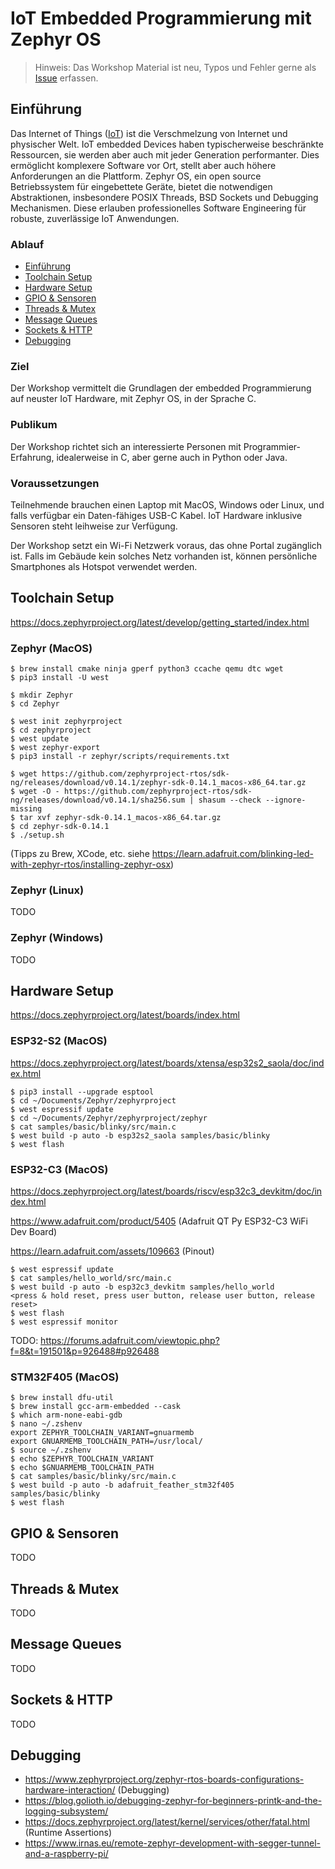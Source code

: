 # IoT Embedded Programmierung mit Zephyr OS
> Hinweis: Das Workshop Material ist neu, Typos und Fehler gerne als [Issue](../../issues) erfassen.

## Einführung
Das Internet of Things ([IoT](http://www.tamberg.org/fhnw/2021/hs/IoT01Introduction.pdf)) ist die Verschmelzung von Internet und physischer Welt. IoT embedded Devices haben typischerweise beschränkte Ressourcen, sie werden aber auch mit jeder Generation performanter. Dies ermöglicht komplexere Software vor Ort, stellt aber auch höhere Anforderungen an die Plattform. Zephyr OS, ein open source Betriebssystem für eingebettete Geräte, bietet die notwendigen Abstraktionen, insbesondere POSIX Threads, BSD Sockets und Debugging Mechanismen. Diese erlauben professionelles Software Engineering für robuste, zuverlässige IoT Anwendungen.

### Ablauf
- [Einführung](#einführung)
- [Toolchain Setup](#toolchain-setup)
- [Hardware Setup](#hardware-setup)
- [GPIO & Sensoren](#gpio--sensoren)
- [Threads & Mutex](#threads--mutex)
- [Message Queues](#message-queues)
- [Sockets & HTTP](#sockets--http)
- [Debugging](#debugging)

### Ziel
Der Workshop vermittelt die Grundlagen der embedded Programmierung auf neuster IoT Hardware, mit Zephyr OS, in der Sprache C.

### Publikum
Der Workshop richtet sich an interessierte Personen mit Programmier-Erfahrung, idealerweise in C, aber gerne auch in Python oder Java.

### Voraussetzungen
Teilnehmende brauchen einen Laptop mit MacOS, Windows oder Linux, und falls verfügbar ein Daten-fähiges USB-C Kabel. IoT Hardware inklusive Sensoren steht leihweise zur Verfügung.

Der Workshop setzt ein Wi-Fi Netzwerk voraus, das ohne Portal zugänglich ist. Falls im Gebäude kein solches Netz vorhanden ist, können persönliche Smartphones als Hotspot verwendet werden.

## Toolchain Setup
https://docs.zephyrproject.org/latest/develop/getting_started/index.html

### Zephyr (MacOS)
    $ brew install cmake ninja gperf python3 ccache qemu dtc wget
    $ pip3 install -U west

    $ mkdir Zephyr
    $ cd Zephyr

    $ west init zephyrproject
    $ cd zephyrproject
    $ west update
    $ west zephyr-export
    $ pip3 install -r zephyr/scripts/requirements.txt 

    $ wget https://github.com/zephyrproject-rtos/sdk-ng/releases/download/v0.14.1/zephyr-sdk-0.14.1_macos-x86_64.tar.gz
    $ wget -O - https://github.com/zephyrproject-rtos/sdk-ng/releases/download/v0.14.1/sha256.sum | shasum --check --ignore-missing
    $ tar xvf zephyr-sdk-0.14.1_macos-x86_64.tar.gz
    $ cd zephyr-sdk-0.14.1
    $ ./setup.sh

(Tipps zu Brew, XCode, etc. siehe https://learn.adafruit.com/blinking-led-with-zephyr-rtos/installing-zephyr-osx)

### Zephyr (Linux)
TODO

### Zephyr (Windows)
TODO

## Hardware Setup
https://docs.zephyrproject.org/latest/boards/index.html

### ESP32-S2 (MacOS)
https://docs.zephyrproject.org/latest/boards/xtensa/esp32s2_saola/doc/index.html

    $ pip3 install --upgrade esptool
    $ cd ~/Documents/Zephyr/zephyrproject
    $ west espressif update
    $ cd ~/Documents/Zephyr/zephyrproject/zephyr
    $ cat samples/basic/blinky/src/main.c
    $ west build -p auto -b esp32s2_saola samples/basic/blinky
    $ west flash

### ESP32-C3 (MacOS)
https://docs.zephyrproject.org/latest/boards/riscv/esp32c3_devkitm/doc/index.html

https://www.adafruit.com/product/5405 (Adafruit QT Py ESP32-C3 WiFi Dev Board)

https://learn.adafruit.com/assets/109663 (Pinout)

    $ west espressif update
    $ cat samples/hello_world/src/main.c
    $ west build -p auto -b esp32c3_devkitm samples/hello_world
    <press & hold reset, press user button, release user button, release reset>
    $ west flash
    $ west espressif monitor

TODO: https://forums.adafruit.com/viewtopic.php?f=8&t=191501&p=926488#p926488

### STM32F405 (MacOS)
    $ brew install dfu-util
    $ brew install gcc-arm-embedded --cask
    $ which arm-none-eabi-gdb
    $ nano ~/.zshenv
    export ZEPHYR_TOOLCHAIN_VARIANT=gnuarmemb
	export GNUARMEMB_TOOLCHAIN_PATH=/usr/local/
    $ source ~/.zshenv
    $ echo $ZEPHYR_TOOLCHAIN_VARIANT
    $ echo $GNUARMEMB_TOOLCHAIN_PATH
    $ cat samples/basic/blinky/src/main.c
    $ west build -p auto -b adafruit_feather_stm32f405 samples/basic/blinky
    $ west flash

## GPIO & Sensoren
TODO

## Threads & Mutex
TODO

## Message Queues
TODO

## Sockets & HTTP
TODO

## Debugging
* https://www.zephyrproject.org/zephyr-rtos-boards-configurations-hardware-interaction/ (Debugging)
* https://blog.golioth.io/debugging-zephyr-for-beginners-printk-and-the-logging-subsystem/
* https://docs.zephyrproject.org/latest/kernel/services/other/fatal.html (Runtime Assertions)
* https://www.irnas.eu/remote-zephyr-development-with-segger-tunnel-and-a-raspberry-pi/
